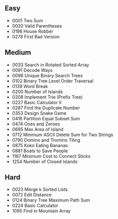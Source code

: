 ## Easy
 * 0001	Two Sum    
 * 0020 Valid Parentheses
 * 0198 House Robber
 * 0278 First Bad Version 
## Medium
 * 0033 Search in Rotated Sorted Array
 * 0091 Decode Ways
 * 0096 Unique Binary Search Trees
 * 0102 Binary Tree Level Order Traversal
 * 0139 Word Break
 * 0200 Number of Islands
 * 0208 Implement Trie (Prefix Tree)
 * 0227 Basic Calculator II
 * 0287 Find the Duplicate Number
 * 0353 Design Snake Game
 * 0416 Partition Equal Subset Sum
 * 0474 Ones and Zeroes
 * 0695 Max Area of Island
 * 0712 Minimum ASCII Delete Sum for Two Strings
 * 0790 Domino and Tromino Tiling
 * 0875 Koko Eating Bananas 
 * 0881 Boats to Save People
 * 1167 Minimum Cost to Connect Sticks
 * 1254 Number of Closed Islands

## Hard
 * 0023 Merge k Sorted Lists
 * 0072 Edit Distance
 * 0124 Binary Tree Maximum Path Sum 
 * 0224 Basic Calculator
 * 1095 Find in Mountain Array
 

